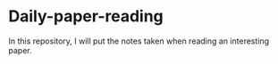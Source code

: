 # Daily-paper-reading
In this repository, I will put the notes taken when reading an interesting paper. 
